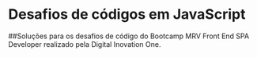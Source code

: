 # Desafios de códigos em JavaScript

##Soluções para os desafios de código do Bootcamp MRV Front End SPA Developer realizado pela Digital Inovation One.
